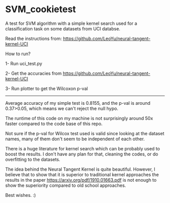# SVM_cookietest

A test for SVM algorithm with a simple kernel search used for a classification task on some datasets from UCI databse.

Read the instructions from: https://github.com/LeoYu/neural-tangent-kernel-UCI


How to run?

1- Run uci_test.py

2- Get the accuracies from https://github.com/LeoYu/neural-tangent-kernel-UCI

3- Run plotter to get the Wilcoxon p-val

----

Average accuracy of my simple test is 0.8155, and the p-val is around 0.37>0.05, which means we can't reject the null hypo.

The runtime of this code on my machine is not surprisingly around 50x faster compared to the code base of this repo.

Not sure if the p-val for Wilcox test used is valid since looking at the dataset names, many of them don't seem to be independent of each other.

There is a huge literature for kernel search which can be probably used to boost the results. I don't have any plan for that, cleaning the codes, or do overfitting to the datasets.

The idea behind the Neural Tangent Kernel is quite beautiful. However, I believe that to show that it is superior to traditional kernel approaches the results in the paper https://arxiv.org/pdf/1910.01663.pdf is not enough to show the superiority compared to old school approaches.


Best wishes. :)

